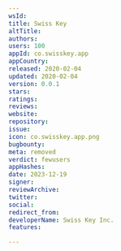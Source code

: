 ```yaml
---
wsId: 
title: Swiss Key
altTitle: 
authors: 
users: 100
appId: co.swisskey.app
appCountry: 
released: 2020-02-04
updated: 2020-02-04
version: 0.0.1
stars: 
ratings: 
reviews: 
website: 
repository: 
issue: 
icon: co.swisskey.app.png
bugbounty: 
meta: removed
verdict: fewusers
appHashes: 
date: 2023-12-19
signer: 
reviewArchive: 
twitter: 
social: 
redirect_from: 
developerName: Swiss Key Inc.
features: 

---
```



